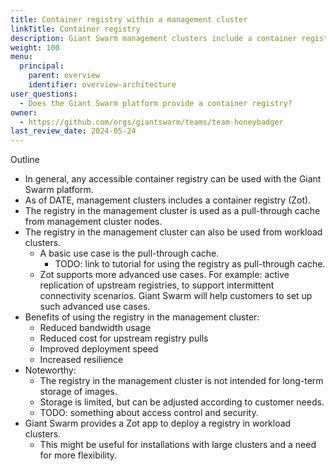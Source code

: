 ```yaml
---
title: Container registry within a management cluster
linkTitle: Container registry
description: Giant Swarm management clusters include a container registry that stores images for the platform and customer workloads. Workload clusters can make use of them to reduce bandwith usage, improve deployment speed, and increase resiliance.
weight: 100
menu:
  principal:
    parent: overview
    identifier: overview-architecture
user_questions:
  - Does the Giant Swarm platform provide a container registry?
owner:
  - https://github.com/orgs/giantswarm/teams/team-honeybadger
last_review_date: 2024-05-24
---
```


Outline

- In general, any accessible container registry can be used with the Giant Swarm platform.
- As of DATE, management clusters includes a container registry (Zot).
- The registry in the management cluster is used as a pull-through cache from management cluster nodes.
- The registry in the management cluster can also be used from workload clusters.
    - A basic use case is the pull-through cache.
        - TODO: link to tutorial for using the registry as pull-through cache.
    - Zot supports more advanced use cases. For example: active replication of upstream registries, to support intermittent connectivity scenarios. Giant Swarm will help customers to set up such advanced use cases.
- Benefits of using the registry in the management cluster:
    - Reduced bandwidth usage
    - Reduced cost for upstream registry pulls
    - Improved deployment speed
    - Increased resilience
- Noteworthy:
    - The registry in the management cluster is not intended for long-term storage of images.
    - Storage is limited, but can be adjusted according to customer needs.
    - TODO: something about access control and security.
- Giant Swarm provides a Zot app to deploy a registry in workload clusters.
    - This might be useful for installations with large clusters and a need for more flexibility.
